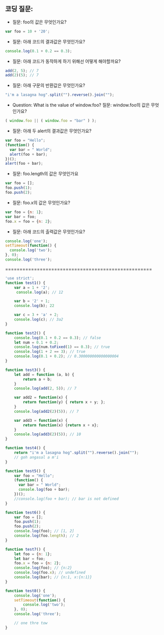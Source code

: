 ## 코딩 질문:
* 질문: foo의 값은 무엇인가요?
```javascript
var foo = 10 + '20';
```
* 질문: 아래 코드의 결과값은 무엇인가요?
```javascript
console.log(0.1 + 0.2 == 0.3);
```
* 질문: 아래 코드가 동작하게 하기 위해선 어떻게 해야할까요?
```javascript
add(2, 5); // 7
add(2)(5); // 7
```
* 질문: 아래 구문의 반환값은 무엇인가요?
```javascript
"i'm a lasagna hog".split("").reverse().join("");
```
* Question: What is the value of window.foo? 질문: window.foo의 값은 무엇인가요?
```javascript
( window.foo || ( window.foo = "bar" ) );
```
* 질문: 아래 두 alert의 결과값은 무엇인가요?
```javascript
var foo = "Hello";
(function() {
  var bar = " World";
  alert(foo + bar);
})();
alert(foo + bar);
```
* 질문: foo.length의 값은 무엇인가요
```javascript
var foo = [];
foo.push(1);
foo.push(2);
```
* 질문: foo.x의 값은 무엇인가요?
```javascript
var foo = {n: 1};
var bar = foo;
foo.x = foo = {n: 2};
```
* 질문: 아래 코드의 출력값은 무엇인가요?
```javascript
console.log('one');
setTimeout(function() {
  console.log('two');
}, 0);
console.log('three');
```



===================================================

```javascript
'use strict';
function test1() {
    var a = 1 + '2';
     console.log(a); // 12

    var b = '2' + 1;
    console.log(b); 22

    var c = 3 + 'a' + 2;
    console.log(c); // 3a2
}

function test2() {
    console.log(0.1 + 0.2 == 0.3); // false
    let num = 0.1 + 0.2;
    console.log(num.toFixed(1) == 0.3); // true
    console.log(1 + 2 == 3); // true
    console.log(0.1 + 0.2); // 0.300000000000000004
}

function test3() {
    let add = function (a, b) {
        return a + b;
    }
    console.log(add(2, 5)); // 7

    var add2 = function(x) {
        return function(y) { return x + y; };
    }
    console.log(add2(2)(5)); // 7

    var add3 = function(x) {
        return function(x) {return x + x};
    }
    console.log(add3(2)(5)); // 10
}

function test4() {
    return "i'm a lasagna hog".split("").reverse().join("");
    // goh angasal a m'i
}

function test5() {
    var foo = "Hello";
    (function() {
      var bar = " World";
      console.log(foo + bar);
    })();
    //console.log(foo + bar); // bar is not defined
}

function test6() {
    var foo = [];
    foo.push(1);
    foo.push(2);
    console.log(foo); // [1, 2]
    console.log(foo.length); // 2
}

function test7() {
    let foo = {n: 1};
    let bar = foo;
    foo.x = foo = {n: 2};
    console.log(foo); // {n:2}
    console.log(foo.x); // undefined
    console.log(bar); // {n:1, x:{n:1}}
}

function test8() {
    console.log('one');
    setTimeout(function() {
        console.log('two');
    }, 0);
    console.log('three');

    // one thre tow
}


```

